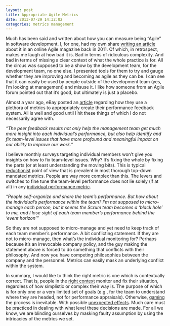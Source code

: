 ```yaml
---
layout: post
title: Appropriate Agile Metrics
date: 2013-07-29 14:32:02
categories: metrics management
---
```

Much has been said and written about how you can measure being “Agile” in software development. I, for one, had my own share [writing an article](http://www.agilerecord.com/agilerecord_07.pdf) about it in an online Agile magazine back in 2011. Of which, in retrospect, makes me laugh at how bad it is. Bad in terms of ridiculous complexity. And bad in terms of missing a clear context of what the whole practice is for. All the circus was supposed to be a show by the development team, for the development team, no one else. I presented tools for them to try and gauge whether they are improving and becoming as agile as they can be. I can see that it can easily be used by people outside of the development team (yes, I’m looking at management) and misuse it. I like how someone from an Agile forum pointed out that it’s good, but ultimately is just a placebo.

Almost a year ago, eBay posted an [article](http://www.ebaytechblog.com/2012/08/03/now-you-see-it-a-peer-feedback-system-for-scrum-teams/) regarding how they use a plethora of metrics to appropriately create their performance feedback system. All is well and good until I hit these things of which I do not necessarily agree with.

_“The peer feedback results not only help the management team get much more insight into each individual’s performance, but also help identify and fix team-level issues that have more profound and meaningful impact on our ability to improve our work.”_

I believe monthly surveys targeting individual members won’t give you insights on how to fix team-level issues. Why? It’s fixing the whole by fixing the parts (or at least understanding the moving bits). This is typical [reductionist](https://en.wikipedia.org/wiki/Reductionism) point of view that is prevalent in most thorough top-down mandated metrics. People are way more complex than this. The levers and switches to fine tune the team-level performance does not lie solely (if at all) in any [individual performance metric](https://en.wikipedia.org/wiki/Fallacy_of_division).

_“People self-organize and share the team’s performance. But how about the individual’s performance within the team? I’m not supposed to micro-manage each person, but it seems the Scrum team becomes a ‘black hole’ to me, and I lose sight of each team member’s performance behind the ‘event horizon’”_

So they are not supposed to micro-manage and yet need to keep track of each team member’s performance. A bit conflicting statement. If they are not to micro-manage, then what’s the individual monitoring for? Perhaps because it’s an irrevocable company policy, and the guy making the statement above is forced to do something that conflicts with their philosophy. And now you have competing philosophies between the company and the personnel. Metrics can easily mask an underlying conflict within the system.

In summary, I would like to think the right metric is one which is contextually correct. That is, people in the [right context](http://en.wikipedia.org/wiki/Privileged_access) monitor and fix their situation, regardless of how simplistic or complex their way is. The purpose of which is for only one or a very limited set of goals (e.g., for the team to understand where they are headed, not for performance appraisals). Otherwise, [gaming](http://en.wikipedia.org/wiki/Gaming_the_system) the process is inevitable. With possible [unexpected effects](http://en.wikipedia.org/wiki/Observer-expectancy_effect). Much care must be practiced in dealing with what level these decisions are made. For all we know, we are blinding ourselves by masking faulty assumption by using the intricacies of the metrics we set.


